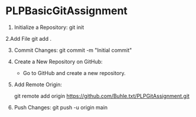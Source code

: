 # PLPBasicGitAssignment
1. Initialize a Repository:
    git init
    

2.Add File
    git add .
    

3. Commit Changes:
    git commit -m "Initial commit"
    

4. Create a New Repository on GitHub:
    - Go to GitHub and create a new repository.

5. Add Remote Origin:
    
    git remote add origin https://github.com/Buhle.txt/PLPGitAssignment.git
    

6. Push Changes:
    git push -u origin main
 
